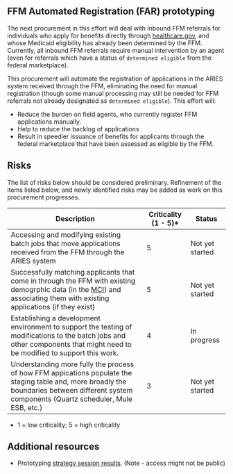 
## FFM Automated Registration (FAR) prototyping 

The next procurement in this effort will deal with inbound FFM referrals for individuals who apply for benefits directly through [healthcare.gov](https://www.healthcare.gov/), and whose Medicaid eligibility has already been determined by the FFM. Currently, all inbound FFM referrals require manual intervention by an agent (even for referrals which have a status of `determined eligible` from the federal marketplace).

This procurement will automate the registration of applications in the ARIES system received through the FFM, eliminating the need for manual registration (though some manual processing may still be needed for FFM referrals not already designated as `determined eligible`). This effort will:

* Reduce the burden on field agents, who currently register FFM applications manually.
* Help to reduce the backlog of applications
* Result in speedier issuance of benefits for applicants through the federal marketplace that have been assessed as eligible by the FFM.

## Risks

The list of risks below should be considered preliminary. Refinement of the items listed below, and newly identified risks may be added as work on this procurement progresses. 

| Description  | Criticality (1 - 5)* | Status  |
|---|---|---|
| Accessing and modifying existing batch jobs that move applications received from the FFM through the ARIES system  | 5  | Not yet started  |
| Successfully matching applicants that come in through the FFM with existing demogrphic data (in the [MCI](https://github.com/AlaskaDHSS/RFP-Search-Unification/blob/master/4-Prototype-Findings.md#components)) and associating them with existing applications (if they exist)  | 5  | Not yet started  |
| Establishing a development environment to support the testing of modifications to the batch jobs and other components that might need to be modified to support this work.  | 4  | In progress  |
| Understanding more fully the process of how FFM appications populate the staging table and, more broadly the boundaries between different system components (Quartz scheduler, Mule ESB, etc.)  |  3 | Not yet started  |

* 1 = low criticality; 5 = high criticality

## Additional resources

* Prototyping [strategy session results](https://app.mural.ly/t/gsa6/m/gsa6/1518556396089/5d06a55c138f4ebf7e18dc0a3ac812e888a3f6a7). (Note - access might not be public)
